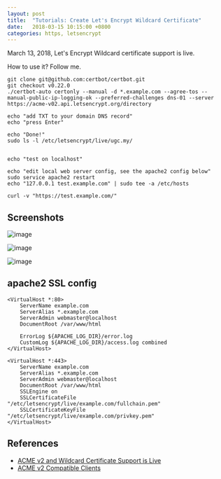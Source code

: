 ```yaml
---
layout: post
title:  "Tutorials: Create Let's Encrypt Wildcard Certificate"
date:   2018-03-15 10:15:00 +0800
categories: https, letsencrypt
---
```

March 13, 2018, Let's Encrypt Wildcard certificate support is live.

How to use it? Follow me.

```
git clone git@github.com:certbot/certbot.git
git checkout v0.22.0
./certbot-auto certonly --manual -d *.example.com --agree-tos --manual-public-ip-logging-ok --preferred-challenges dns-01 --server https://acme-v02.api.letsencrypt.org/directory

echo "add TXT to your domain DNS record"
echo "press Enter"

echo "Done!"
sudo ls -l /etc/letsencrypt/live/ugc.my/


echo "test on localhost"

echo "edit local web server config, see the apache2 config below"
sudo service apache2 restart
echo "127.0.0.1 test.example.com" | sudo tee -a /etc/hosts

curl -v "https://test.example.com/"
```

## Screenshots

![image](https://user-images.githubusercontent.com/4971414/37441047-663cd11c-283a-11e8-8326-3c721928bc1a.png)

![image](https://user-images.githubusercontent.com/4971414/37441625-5714fbc6-283d-11e8-8443-a38154f36b52.png)

![image](https://user-images.githubusercontent.com/4971414/37441652-81072468-283d-11e8-9853-a130e3362b1f.png)

## apache2 SSL config

```
<VirtualHost *:80>
    ServerName example.com
    ServerAlias *.example.com
    ServerAdmin webmaster@localhost
    DocumentRoot /var/www/html

    ErrorLog ${APACHE_LOG_DIR}/error.log
    CustomLog ${APACHE_LOG_DIR}/access.log combined
</VirtualHost>

<VirtualHost *:443>
    ServerName example.com
    ServerAlias *.example.com
    ServerAdmin webmaster@localhost
    DocumentRoot /var/www/html
    SSLEngine on
    SSLCertificateFile "/etc/letsencrypt/live/example.com/fullchain.pem"
    SSLCertificateKeyFile "/etc/letsencrypt/live/example.com/privkey.pem"
</VirtualHost>
```

## References

- [ACME v2 and Wildcard Certificate Support is Live](https://community.letsencrypt.org/t/acme-v2-and-wildcard-certificate-support-is-live/55579)
- [ACME v2 Compatible Clients](https://letsencrypt.org/docs/client-options/#acme-v2-compatible-clients)
